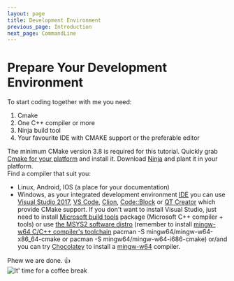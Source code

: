 ```yaml
---
layout: page
title: Development Environment
previous_page: Introduction
next_page: CommandLine
---
```


# Prepare Your Development Environment

To start coding together with me you need:

1. Cmake
2. One C++ compiler or more
3. Ninja build tool
4. Your favourite IDE with CMAKE support or the preferable editor

The minimum CMake version 3.8 is required for this tutorial. Quickly grab [Cmake for your platform](https://cmake.org/download/) and install it. Download [Ninja](https://ninja-build.org/) and plant it in your platform.  
Find a compiler that suit you:

* Linux, Android, IOS (a place for your documentation)
* Windows, as your integrated development environment [IDE](https://en.wikipedia.org/wiki/Integrated_development_environment) you can use [Visual Studio 2017](https://docs.microsoft.com/en-us/visualstudio/install/install-visual-studio?view=vs-2017), [VS Code](https://code.visualstudio.com/), [Clion](https://www.jetbrains.com/clion/), [Code::Block](http://www.codeblocks.org/) or [QT Creator](https://www.qt.io/qt-features-libraries-apis-tools-and-ide/) which provide CMake support. If you don't want to install Visual Studio, just need to install [Microsoft build tools](https://www.visualstudio.com/downloads/#build-tools-for-visual-studio-2017) package (Microsoft C++ compiler + tools) or use [the MSYS2  software distro](https://www.msys2.org) (remember to install [mingw-w64 C/C++ compiler's toolchain](https://github.com/Alexpux/MINGW-packages) pacman -S mingw64/mingw-w64-x86_64-cmake or pacman -S mingw64/mingw-w64-i686-cmake) or/and you can try [Chocolatey](https://chocolatey.org/packages/mingw) to install a [mingw-w64](https://mingw-w64.org/doku.php) compiler.  

Phew we are done. :+1:  
![It' time for a coffee break](http://events.hooverlibrary.org/images/events/hoover/coffeepitch.jpg "It' time for a coffee break")